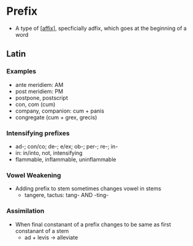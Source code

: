 # Prefix
* A type of [[affix]], specficially adfix, which goes at the beginning of a word

## Latin
### Examples
* ante meridiem: AM
* post meridiem: PM
* postpone, postscript
* con, com (cum)
* company, companion: cum + panis
* congregate (cum + grex, grecis)  
> 
### Intensifying prefixes
  * ad-; con/co; de-; e/ex; ob-; per-; re-; in-
  * in: in/into, not, intensifying
  * flammable, inflammable, uninflammable
> 
### Vowel Weakening
* Adding prefix to stem sometimes changes vowel in stems
  * tangere, tactus: tang- AND -ting-

### Assimilation
* When final constanant of a prefix changes to be same as first constanant of a stem
  * ad + levis -> alleviate

[//begin]: # "Autogenerated link references for markdown compatibility"
[affix]: affix "Affix"
[//end]: # "Autogenerated link references" 